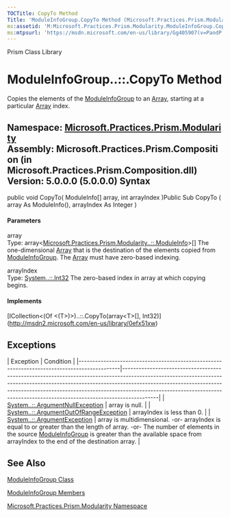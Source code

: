 ```yaml
---
TOCTitle: CopyTo Method
Title: 'ModuleInfoGroup.CopyTo Method (Microsoft.Practices.Prism.Modularity)'
ms:assetid: 'M:Microsoft.Practices.Prism.Modularity.ModuleInfoGroup.CopyTo(Microsoft.Practices.Prism.Modularity.ModuleInfo[],System.Int32)'
ms:mtpsurl: 'https://msdn.microsoft.com/en-us/library/Gg405907(v=PandP.50)'
---
```


Prism Class Library

ModuleInfoGroup..::.CopyTo Method
=================================

Copies the elements of the [ModuleInfoGroup](https://msdn.microsoft.com/t:microsoft.practices.prism.modularity.moduleinfogroup) to an [Array](http://msdn2.microsoft.com/en-us/library/czz5hkty), starting at a particular [Array](http://msdn2.microsoft.com/en-us/library/czz5hkty) index.

**Namespace:** [Microsoft.Practices.Prism.Modularity](https://msdn.microsoft.com/n:microsoft.practices.prism.modularity)
**Assembly:** Microsoft.Practices.Prism.Composition (in Microsoft.Practices.Prism.Composition.dll) Version: 5.0.0.0 (5.0.0.0)
Syntax
------

<span id="syntaxToggle"></span>public void CopyTo( ModuleInfo[] array, int arrayIndex )Public Sub CopyTo ( array As ModuleInfo(), arrayIndex As Integer )
#### Parameters

array  
Type: array&lt;[Microsoft.Practices.Prism.Modularity..::.ModuleInfo](https://msdn.microsoft.com/t:microsoft.practices.prism.modularity.moduleinfo)&gt;[]()[]
The one-dimensional [Array](http://msdn2.microsoft.com/en-us/library/czz5hkty) that is the destination of the elements copied from [ModuleInfoGroup](https://msdn.microsoft.com/t:microsoft.practices.prism.modularity.moduleinfogroup). The [Array](http://msdn2.microsoft.com/en-us/library/czz5hkty) must have zero-based indexing.

arrayIndex  
Type: [System..::.Int32](http://msdn2.microsoft.com/en-us/library/td2s409d)
The zero-based index in array at which copying begins.

#### Implements

[ICollection&lt;(Of &lt;(T&gt;)&gt;)..::.CopyTo(array&lt;T&gt;[]()[], Int32)](http://msdn2.microsoft.com/en-us/library/0efx51xw)

Exceptions
----------

<span id="exceptionsToggle"></span>
| Exception                                                                                   | Condition                                                                                                                                                                                                                                                                                                                           |
|---------------------------------------------------------------------------------------------|-------------------------------------------------------------------------------------------------------------------------------------------------------------------------------------------------------------------------------------------------------------------------------------------------------------------------------------|
| [System..::.ArgumentNullException](http://msdn2.microsoft.com/en-us/library/27426hcy)       | array is null.                                                                                                                                                                                                                                                                                                                      |
| [System..::.ArgumentOutOfRangeException](http://msdn2.microsoft.com/en-us/library/8xt94y6e) | arrayIndex is less than 0.                                                                                                                                                                                                                                                                                                          |
| [System..::.ArgumentException](http://msdn2.microsoft.com/en-us/library/3w1b3114)           | array is multidimensional. -or- arrayIndex is equal to or greater than the length of array. -or- The number of elements in the source [ModuleInfoGroup](https://msdn.microsoft.com/t:microsoft.practices.prism.modularity.moduleinfogroup) is greater than the available space from arrayIndex to the end of the destination array. |

See Also
--------

<span id="seeAlsoToggle"></span>
[ModuleInfoGroup Class](https://msdn.microsoft.com/t:microsoft.practices.prism.modularity.moduleinfogroup)

[ModuleInfoGroup Members](https://msdn.microsoft.com/allmembers.t:microsoft.practices.prism.modularity.moduleinfogroup)

[Microsoft.Practices.Prism.Modularity Namespace](https://msdn.microsoft.com/n:microsoft.practices.prism.modularity)
